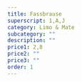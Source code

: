 ```yaml
---
title: Fassbrause
superscript: 1,A,J
category: Limo & Mate
subcategory: ""
description: ""
price1: 2,8
price2: ""
price3: ""
order: 1
---
```

